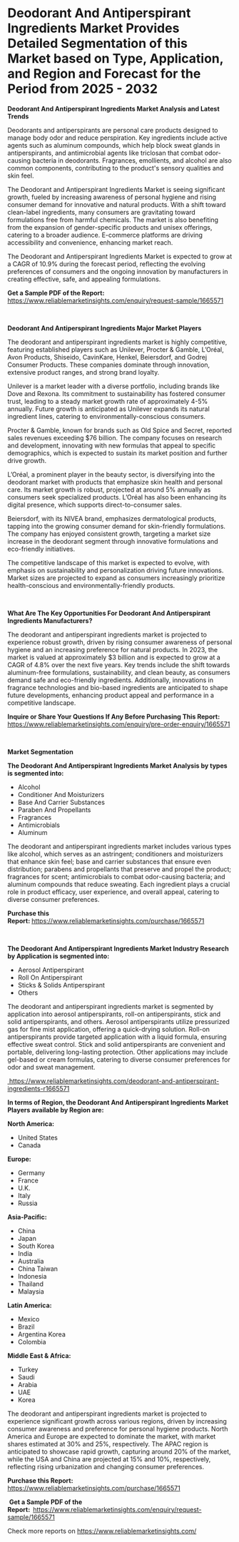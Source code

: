 <p><h1>Deodorant And Antiperspirant Ingredients Market Provides Detailed Segmentation of this Market based on Type, Application, and Region and Forecast for the Period from 2025 - 2032</h1></p><p><strong>Deodorant And Antiperspirant Ingredients Market Analysis and Latest Trends</strong></p>
<p><p>Deodorants and antiperspirants are personal care products designed to manage body odor and reduce perspiration. Key ingredients include active agents such as aluminum compounds, which help block sweat glands in antiperspirants, and antimicrobial agents like triclosan that combat odor-causing bacteria in deodorants. Fragrances, emollients, and alcohol are also common components, contributing to the product's sensory qualities and skin feel.</p><p>The Deodorant and Antiperspirant Ingredients Market is seeing significant growth, fueled by increasing awareness of personal hygiene and rising consumer demand for innovative and natural products. With a shift toward clean-label ingredients, many consumers are gravitating toward formulations free from harmful chemicals. The market is also benefiting from the expansion of gender-specific products and unisex offerings, catering to a broader audience. E-commerce platforms are driving accessibility and convenience, enhancing market reach. </p><p>The Deodorant and Antiperspirant Ingredients Market is expected to grow at a CAGR of 10.9% during the forecast period, reflecting the evolving preferences of consumers and the ongoing innovation by manufacturers in creating effective, safe, and appealing formulations.</p></p>
<p><strong>Get a Sample PDF of the Report:&nbsp;</strong> <a href="https://www.reliablemarketinsights.com/enquiry/request-sample/1665571?utm_campaign=2111&utm_medium=2&utm_source=Github&utm_content=ia&utm_term=31032025&utm_id=deodorant-and-antiperspirant-ingredients">https://www.reliablemarketinsights.com/enquiry/request-sample/1665571</a></p>
<p>&nbsp;</p>
<p><strong>Deodorant And Antiperspirant Ingredients Major Market Players</strong></p>
<p><p>The deodorant and antiperspirant ingredients market is highly competitive, featuring established players such as Unilever, Procter & Gamble, L’Oréal, Avon Products, Shiseido, CavinKare, Henkel, Beiersdorf, and Godrej Consumer Products. These companies dominate through innovation, extensive product ranges, and strong brand loyalty.</p><p>Unilever is a market leader with a diverse portfolio, including brands like Dove and Rexona. Its commitment to sustainability has fostered consumer trust, leading to a steady market growth rate of approximately 4-5% annually. Future growth is anticipated as Unilever expands its natural ingredient lines, catering to environmentally-conscious consumers.</p><p>Procter & Gamble, known for brands such as Old Spice and Secret, reported sales revenues exceeding $76 billion. The company focuses on research and development, innovating with new formulas that appeal to specific demographics, which is expected to sustain its market position and further drive growth.</p><p>L’Oréal, a prominent player in the beauty sector, is diversifying into the deodorant market with products that emphasize skin health and personal care. Its market growth is robust, projected at around 5% annually as consumers seek specialized products. L’Oréal has also been enhancing its digital presence, which supports direct-to-consumer sales.</p><p>Beiersdorf, with its NIVEA brand, emphasizes dermatological products, tapping into the growing consumer demand for skin-friendly formulations. The company has enjoyed consistent growth, targeting a market size increase in the deodorant segment through innovative formulations and eco-friendly initiatives.</p><p>The competitive landscape of this market is expected to evolve, with emphasis on sustainability and personalization driving future innovations. Market sizes are projected to expand as consumers increasingly prioritize health-conscious and environmentally-friendly products.</p></p>
<p>&nbsp;</p>
<p><strong>What Are The Key Opportunities For Deodorant And Antiperspirant Ingredients Manufacturers?</strong></p>
<p><p>The deodorant and antiperspirant ingredients market is projected to experience robust growth, driven by rising consumer awareness of personal hygiene and an increasing preference for natural products. In 2023, the market is valued at approximately $3 billion and is expected to grow at a CAGR of 4.8% over the next five years. Key trends include the shift towards aluminum-free formulations, sustainability, and clean beauty, as consumers demand safe and eco-friendly ingredients. Additionally, innovations in fragrance technologies and bio-based ingredients are anticipated to shape future developments, enhancing product appeal and performance in a competitive landscape.</p></p>
<p><strong>Inquire or Share Your Questions If Any Before Purchasing This Report:</strong> <a href="https://www.reliablemarketinsights.com/enquiry/pre-order-enquiry/1665571?utm_campaign=2111&utm_medium=2&utm_source=Github&utm_content=ia&utm_term=31032025&utm_id=deodorant-and-antiperspirant-ingredients">https://www.reliablemarketinsights.com/enquiry/pre-order-enquiry/1665571</a></p>
<p>&nbsp;</p>
<p><strong>Market Segmentation</strong></p>
<p><strong>The Deodorant And Antiperspirant Ingredients Market Analysis by types is segmented into:</strong></p>
<p><ul><li>Alcohol</li><li>Conditioner And Moisturizers</li><li>Base And Carrier Substances</li><li>Paraben And Propellants</li><li>Fragrances</li><li>Antimicrobials</li><li>Aluminum</li></ul></p>
<p><p>The deodorant and antiperspirant ingredients market includes various types like alcohol, which serves as an astringent; conditioners and moisturizers that enhance skin feel; base and carrier substances that ensure even distribution; parabens and propellants that preserve and propel the product; fragrances for scent; antimicrobials to combat odor-causing bacteria; and aluminum compounds that reduce sweating. Each ingredient plays a crucial role in product efficacy, user experience, and overall appeal, catering to diverse consumer preferences.</p></p>
<p><strong>Purchase this Report:&nbsp;</strong><a href="https://www.reliablemarketinsights.com/purchase/1665571?utm_campaign=2111&utm_medium=2&utm_source=Github&utm_content=ia&utm_term=31032025&utm_id=deodorant-and-antiperspirant-ingredients">https://www.reliablemarketinsights.com/purchase/1665571</a></p>
<p>&nbsp;</p>
<p><strong>The Deodorant And Antiperspirant Ingredients Market Industry Research by Application is segmented into:</strong></p>
<p><ul><li>Aerosol Antiperspirant</li><li>Roll On Antiperspirant</li><li>Sticks & Solids Antiperspirant</li><li>Others</li></ul></p>
<p><p>The deodorant and antiperspirant ingredients market is segmented by application into aerosol antiperspirants, roll-on antiperspirants, stick and solid antiperspirants, and others. Aerosol antiperspirants utilize pressurized gas for fine mist application, offering a quick-drying solution. Roll-on antiperspirants provide targeted application with a liquid formula, ensuring effective sweat control. Stick and solid antiperspirants are convenient and portable, delivering long-lasting protection. Other applications may include gel-based or cream formulas, catering to diverse consumer preferences for odor and sweat management.</p></p>
<p><a href="https://www.reliablemarketinsights.com/deodorant-and-antiperspirant-ingredients-r1665571?utm_campaign=2111&utm_medium=2&utm_source=Github&utm_content=ia&utm_term=31032025&utm_id=deodorant-and-antiperspirant-ingredients">&nbsp;https://www.reliablemarketinsights.com/deodorant-and-antiperspirant-ingredients-r1665571</a></p>
<p><strong>In terms of Region, the Deodorant And Antiperspirant Ingredients Market Players available by Region are:</strong></p>
<p>
    <p> <strong> North America: </strong>
        <ul>
            <li>United States</li>
            <li>Canada</li>
        </ul>
        </p> 
    <p> <strong> Europe: </strong>
        <ul>
            <li>Germany</li>
            <li>France</li>
            <li>U.K.</li>
            <li>Italy</li>
            <li>Russia</li>
        </ul>
        </p> 
    <p> <strong> Asia-Pacific: </strong>
        <ul>
            <li>China</li>
            <li>Japan</li>
            <li>South Korea</li>
            <li>India</li>
            <li>Australia</li>
            <li>China Taiwan</li>
            <li>Indonesia</li>
            <li>Thailand</li>
            <li>Malaysia</li>
        </ul>
        </p> 
    <p> <strong> Latin America: </strong>
        <ul>
            <li>Mexico</li>
            <li>Brazil</li>
            <li>Argentina Korea</li>
            <li>Colombia</li>
        </ul>
        </p> 
    <p> <strong> Middle East & Africa: </strong>
        <ul>
            <li>Turkey</li>
            <li>Saudi</li>
            <li>Arabia</li>
            <li>UAE</li>
            <li>Korea</li>
        </ul>
    </p>
    </p>
<p><p>The deodorant and antiperspirant ingredients market is projected to experience significant growth across various regions, driven by increasing consumer awareness and preference for personal hygiene products. North America and Europe are expected to dominate the market, with market shares estimated at 30% and 25%, respectively. The APAC region is anticipated to showcase rapid growth, capturing around 20% of the market, while the USA and China are projected at 15% and 10%, respectively, reflecting rising urbanization and changing consumer preferences.</p></p>
<p><strong>Purchase this Report: </strong><a href="https://www.reliablemarketinsights.com/purchase/1665571?utm_campaign=2111&utm_medium=2&utm_source=Github&utm_content=ia&utm_term=31032025&utm_id=deodorant-and-antiperspirant-ingredients">https://www.reliablemarketinsights.com/purchase/1665571</a></p>
<p>&nbsp;<strong>Get a Sample PDF of the Report:&nbsp;&nbsp;</strong><a href="https://www.reliablemarketinsights.com/enquiry/request-sample/1665571?utm_campaign=2111&utm_medium=2&utm_source=Github&utm_content=ia&utm_term=31032025&utm_id=deodorant-and-antiperspirant-ingredients">https://www.reliablemarketinsights.com/enquiry/request-sample/1665571</a></p>
<p><strong></strong></p>
<p>Check more reports on <a href="https://www.reliablemarketinsights.com/?utm_campaign=2111&utm_medium=2&utm_source=Github&utm_content=ia&utm_term=31032025&utm_id=deodorant-and-antiperspirant-ingredients">https://www.reliablemarketinsights.com/</a></p>